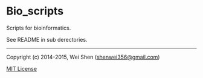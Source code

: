 Bio_scripts
========

Scripts for bioinformatics.

See README in sub derectories.

-------

Copyright (c) 2014-2015, Wei Shen (shenwei356@gmail.com)


[MIT License](https://github.com/shenwei356/bio_scripts/blob/master/LICENSE)